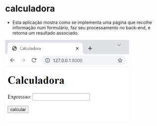 # calculadora

* Esta aplicação mostra como se implementa uma página que recolhe informação num formulário, faz seu processamento no back-end, e retorna um resultado associado.

<img src="https://github.com/CR-21-22/calculadora/blob/main/calculadora.png" width="400">
